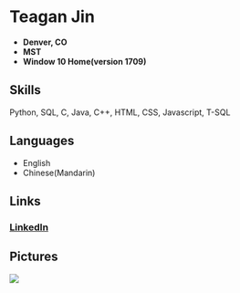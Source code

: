 # Teagan Jin
* **Denver, CO**
* **MST**
* **Window 10 Home(version 1709)**
## Skills
Python, SQL, C, Java, C++, HTML, CSS, Javascript, T-SQL
## Languages
* English
* Chinese(Mandarin)
## Links
### [LinkedIn](https://www.linkedin.com/in/teagan-jin/) 
## Pictures
![](http://7-themes.com/data_images/out/33/6881182-daryl-the-walking-dead.jpg)
